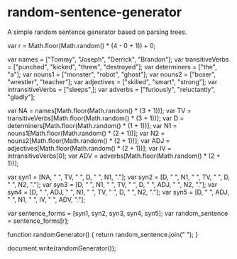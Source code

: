# random-sentence-generator
A simple random sentence generator based on parsing trees.

var r = Math.floor(Math.random() * (4 - 0 + 1)) + 0;

var names = ["Tommy", "Joseph", "Derrick", "Brandon"];
var transitiveVerbs = ["punched", "kicked", "threw", "destroyed"];
var determiners = ["the", "a"];
var nouns1 = ["monster", "robot", "ghost"];
var nouns2 = ["boxer", "wrestler", "teacher"];
var adjectives = ["skilled", "smart", "strong"];
var intransitiveVerbs = ["sleeps",];
var adverbs = ["furiously", "reluctantly", "gladly"];

var NA = names[Math.floor(Math.random() * (3 + 1))];
var TV = transitiveVerbs[Math.floor(Math.random() * (3 + 1))];
var D = determiners[Math.floor(Math.random() * (1 + 1))];
var N1 = nouns1[Math.floor(Math.random() * (2 + 1))];
var N2 = nouns2[Math.floor(Math.random() * (2 + 1))];
var ADJ = adjectives[Math.floor(Math.random() * (2 + 1))];
var IV = intransitiveVerbs[0];
var ADV = adverbs[Math.floor(Math.random() * (2 + 1))];

var syn1 = [NA, " ", TV, " ", D, " ", N1, "."];
var syn2 = [D, " ", N1, " ", TV, " ", D, " ", N2, "."];
var syn3 = [D, " ", N1, " ", TV, " ", D, " ", ADJ, " ", N2, "."];
var syn4 = [D, " ", ADJ, " ", N1, " ", TV, " ", D, " ", N2, "."];
var syn5 = [D, " ", ADJ, " ", N1, " ", IV, " ", ADV, "."];

var sentence_forms = [syn1, syn2, syn3, syn4, syn5];
var random_sentence = sentence_forms[r];

function randomGenerator() {
    return random_sentence.join(" ");
}

document.write(randomGenerator());
